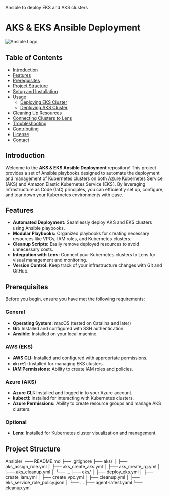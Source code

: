 Ansible to deploy EKS and AKS clusters
# AKS & EKS Ansible Deployment

![Ansible Logo](https://www.ansible.com/hubfs/Ansible_Hero.png)

## Table of Contents

- [Introduction](#introduction)
- [Features](#features)
- [Prerequisites](#prerequisites)
- [Project Structure](#project-structure)
- [Setup and Installation](#setup-and-installation)
- [Usage](#usage)
  - [Deploying EKS Cluster](#deploying-eks-cluster)
  - [Deploying AKS Cluster](#deploying-aks-cluster)
- [Cleaning Up Resources](#cleaning-up-resources)
- [Connecting Clusters to Lens](#connecting-clusters-to-lens)
- [Troubleshooting](#troubleshooting)
- [Contributing](#contributing)
- [License](#license)
- [Contact](#contact)

## Introduction

Welcome to the **AKS & EKS Ansible Deployment** repository! This project provides a set of Ansible playbooks designed to automate the deployment and management of Kubernetes clusters on both Azure Kubernetes Service (AKS) and Amazon Elastic Kubernetes Service (EKS). By leveraging Infrastructure as Code (IaC) principles, you can efficiently set up, configure, and tear down your Kubernetes environments with ease.

## Features

- **Automated Deployment:** Seamlessly deploy AKS and EKS clusters using Ansible playbooks.
- **Modular Playbooks:** Organized playbooks for creating necessary resources like VPCs, IAM roles, and Kubernetes clusters.
- **Cleanup Scripts:** Easily remove deployed resources to avoid unnecessary costs.
- **Integration with Lens:** Connect your Kubernetes clusters to Lens for visual management and monitoring.
- **Version Control:** Keep track of your infrastructure changes with Git and GitHub.

## Prerequisites

Before you begin, ensure you have met the following requirements:

### General

- **Operating System:** macOS (tested on Catalina and later)
- **Git:** Installed and configured with SSH authentication.
- **Ansible:** Installed on your local machine.

### AWS (EKS)

- **AWS CLI:** Installed and configured with appropriate permissions.
- **`eksctl`:** Installed for managing EKS clusters.
- **IAM Permissions:** Ability to create IAM roles and policies.

### Azure (AKS)

- **Azure CLI:** Installed and logged in to your Azure account.
- **kubectl:** Installed for interacting with Kubernetes clusters.
- **Azure Permissions:** Ability to create resource groups and manage AKS clusters.

### Optional

- **Lens:** Installed for Kubernetes cluster visualization and management.

## Project Structure

Ansible/
├── README.md
├── .gitignore
├── aks/
│   ├── aks_assign_role.yml
│   ├── aks_create_aks.yml
│   ├── aks_create_rg.yml
│   ├── aks_cleanup.yml
│   └── ...
├── eks/
│   ├── deploy_eks.yml
│   ├── create_iam.yml
│   ├── create_vpc.yml
│   ├── cleanup.yml
│   ├── eks_service_role_policy.json
│   └── ...
├── agent-latest.yaml
└── cleanup.yml
